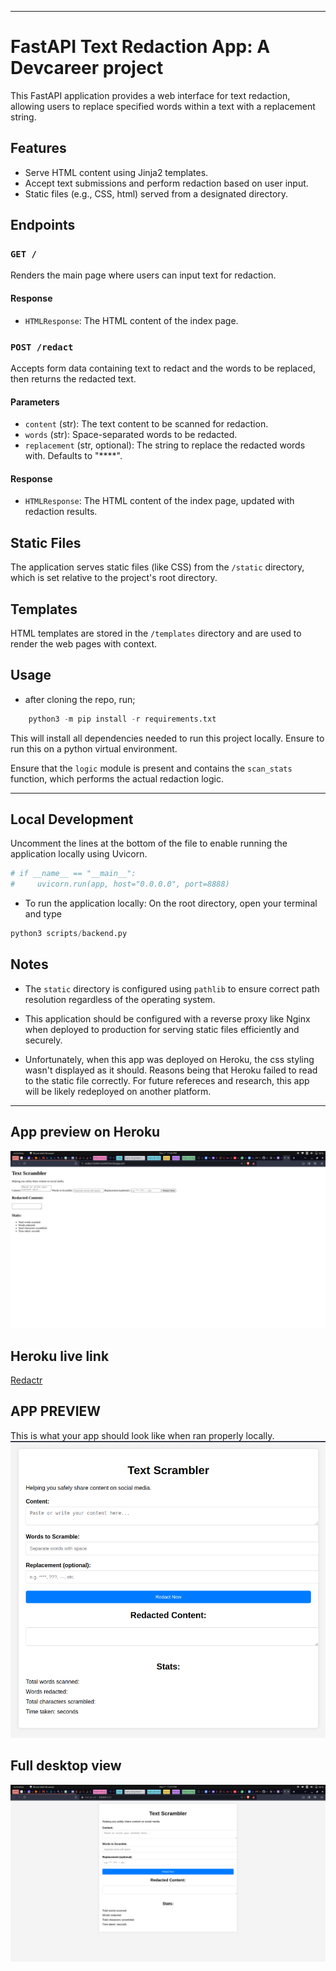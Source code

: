 
---

# FastAPI Text Redaction App: A Devcareer project

This FastAPI application provides a web interface for text redaction, allowing users to replace specified words within a text with a replacement string.

## Features

- Serve HTML content using Jinja2 templates.
- Accept text submissions and perform redaction based on user input.
- Static files (e.g., CSS, html) served from a designated directory.

## Endpoints

### `GET /`

Renders the main page where users can input text for redaction.

#### Response

- `HTMLResponse`: The HTML content of the index page.

### `POST /redact`

Accepts form data containing text to redact and the words to be replaced, then returns the redacted text.

#### Parameters

- `content` (str): The text content to be scanned for redaction.
- `words` (str): Space-separated words to be redacted.
- `replacement` (str, optional): The string to replace the redacted words with. Defaults to "****".

#### Response

- `HTMLResponse`: The HTML content of the index page, updated with redaction results.

## Static Files

The application serves static files (like CSS) from the `/static` directory, which is set relative to the project's root directory.

## Templates

HTML templates are stored in the `/templates` directory and are used to render the web pages with context.

## Usage

- after cloning the repo, run;
  
```python
    python3 -m pip install -r requirements.txt
```
This will install all dependencies needed to run this project locally.
Ensure to run this on a python virtual environment.



Ensure that the `logic` module is present and contains the `scan_stats` function, which performs the actual redaction logic.

---

## Local Development

Uncomment the lines at the bottom of the file to enable running the application locally using Uvicorn.

```python
# if __name__ == "__main__":
#     uvicorn.run(app, host="0.0.0.0", port=8888)
```

- To run the application locally:
On the root directory, open your terminal and type

```python
python3 scripts/backend.py
```

## Notes

- The `static` directory is configured using `pathlib` to ensure correct path resolution regardless of the operating system.
- This application should be configured with a reverse proxy like Nginx when deployed to production for serving static files efficiently and securely.

- Unfortunately, when this app was deployed on Heroku, the css styling wasn't displayed as it should. Reasons being that Heroku failed to read to the static file correctly. For future refereces and research, this app will be likely redeployed on another platform.
  
---

## App preview on Heroku
![](Projects/Redactr/images/3.png)


## Heroku live link
[Redactr](https://redactr-b20031e2095f.herokuapp.com/)


## APP PREVIEW
This is what your app should look like when ran properly locally.
![](Projects/Redactr/images/1.png)


## Full desktop view
![](Projects/Redactr/images/2.png)